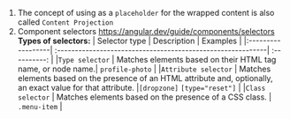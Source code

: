 1. The concept of using <ng-content/> as a `placeholder` for the wrapped content is also called `Content Projection`
2. Component selectors https://angular.dev/guide/components/selectors
   **Types of selectors:**
   | Selector type | Description | Examples |
   |:------------------| :-----------------------------------------------------------| :----------: |
   |`Type selector` | Matches elements based on their HTML tag name, or node name.| `profile-photo` |
   |`Attribute selector` | Matches elements based on the presence of an HTML attribute and, optionally, an exact value for that attribute. |`[dropzone]` `[type="reset"]` |
   |`Class selector` | Matches elements based on the presence of a CSS class. | `.menu-item` |
